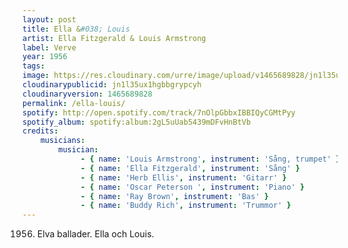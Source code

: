 ```yaml
---
layout: post
title: Ella &#038; Louis
artist: Ella Fitzgerald & Louis Armstrong
label: Verve
year: 1956
tags: 
image: https://res.cloudinary.com/urre/image/upload/v1465689828/jn1l35ux1hgbbgrypcyh.jpg
cloudinarypublicid: jn1l35ux1hgbbgrypcyh
cloudinaryversion: 1465689828
permalink: /ella-louis/
spotify: http://open.spotify.com/track/7nOlpGbbxIBBIQyCGMtPyy
spotify_album: spotify:album:2gL5uUab5439mDFvHnBtVb
credits:
    musicians:
        musician:
             - { name: 'Louis Armstrong', instrument: 'Sång, trumpet' }
             - { name: 'Ella Fitzgerald', instrument: 'Sång' }
             - { name: 'Herb Ellis', instrument: 'Gitarr' }
             - { name: 'Oscar Peterson ', instrument: 'Piano' }
             - { name: 'Ray Brown', instrument: 'Bas' }
             - { name: 'Buddy Rich', instrument: 'Trummor' }
---
```


1956. Elva ballader. Ella och Louis.